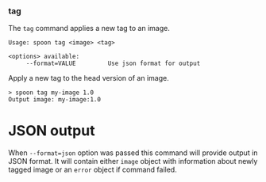 ### tag

The `tag` command applies a new tag to an image.

```
Usage: spoon tag <image> <tag>

<options> available:
     --format=VALUE         Use json format for output
```

Apply a new tag to the head version of an image. 

```
> spoon tag my-image 1.0
Output image: my-image:1.0
```

# JSON output

When `--format=json` option was passed this command will provide output in JSON format. It will contain either `image` object with information about newly tagged image or an `error` object if command failed.